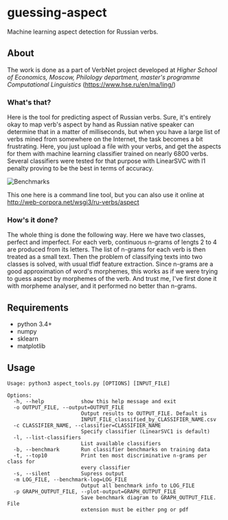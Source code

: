 # guessing-aspect
Machine learning aspect detection for Russian verbs.

## About
The work is done as a part of VerbNet project developed at *Higher School of Economics, Moscow, Philology department, master's programme Computational Linguistics* (https://www.hse.ru/en/ma/ling/)

### What's that?
Here is the tool for predicting aspect of Russian verbs. Sure, it's entirely okay to map verb's aspect by hand as Russian native speaker can determine that in a matter of milliseconds, but when you have a large list of verbs mined from somewhere on the Internet, the task becomes a bit frustrating. Here, you just upload a file with your verbs, and get the aspects for them with machine learning classifier trained on nearly 6800 verbs. Several classifiers were tested for that purpose with LinearSVC with l1 penalty proving to be the best in terms of accuracy.

![Benchmarks](http://web-corpora.net/wsgi3/ru-verbs/static/pictures/benchmarks-white.png)

This one here is a command line tool, but you can also use it online at http://web-corpora.net/wsgi3/ru-verbs/aspect

### How's it done?
The whole thing is done the following way. Here we have two classes, perfect and imperfect. For each verb, continuous n-grams of lengts 2 to 4 are produced from its letters. The list of n-grams for each verb is then treated as a small text. Then the problem of classifying texts into two classes is solved, with usual tfidf feature extraction. Since n-grams are a good approximation of word's morphemes, this works as if we were trying to guess aspect by morphemes of the verb. And trust me, I've first done it with morpheme analyser, and it performed no better than n-grams.

## Requirements
* python 3.4+
* numpy
* sklearn
* matplotlib

## Usage
```
Usage: python3 aspect_tools.py [OPTIONS] [INPUT_FILE]

Options:
  -h, --help            show this help message and exit
  -o OUTPUT_FILE, --output=OUTPUT_FILE
                        Output results to OUTPUT_FILE. Default is
                        INPUT_FILE_classified_by_CLASSIFIER_NAME.csv
  -c CLASSIFIER_NAME, --classifier=CLASSIFIER_NAME
                        Specify classifier (LinearSVC1 is default)
  -l, --list-classifiers
                        List available classifiers
  -b, --benchmark       Run classifier benchmarks on training data
  -t, --top10           Print ten most discriminative n-grams per class for
                        every classifier
  -s, --silent          Supress output
  -m LOG_FILE, --benchmark-log=LOG_FILE
                        Output all benchmark info to LOG_FILE
  -p GRAPH_OUTPUT_FILE, --plot-output=GRAPH_OUTPUT_FILE
                        Save benchmark diagram to GRAPH_OUTPUT_FILE. File
                        extension must be either png or pdf
```
